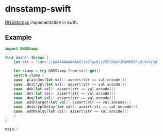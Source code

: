 # dnsstamp-swift

[DNSStamps](https://dnscrypt.info/stamps-specifications/) implementation in swift.

## Example

```swift
import DNSStamp

func main() throws {
    let str = "sdns://AAAAAAAAAAAAGltmZTgwOjo2ZDZkOmY3MmM6M2FkOjYwYjhd"
    
    let stamp = try DNSStamp.from(str).get()
    switch stamp {
    case .plainDns(let val): assert(str == val.encode())
    case .dnsCrypt(let val): assert(str == val.encode())
    case .doh(let val): assert(str == val.encode())
    case .dot(let val): assert(str == val.encode())
    case .doq(let val): assert(str == val.encode())
    case .odohTarget(let val): assert(str == val.encode())
    case .dnsCryptRelay(let val): assert(str == val.encode())
    case .odohRelay(let val): assert(str == val.encode())
    }
}

main()
```
